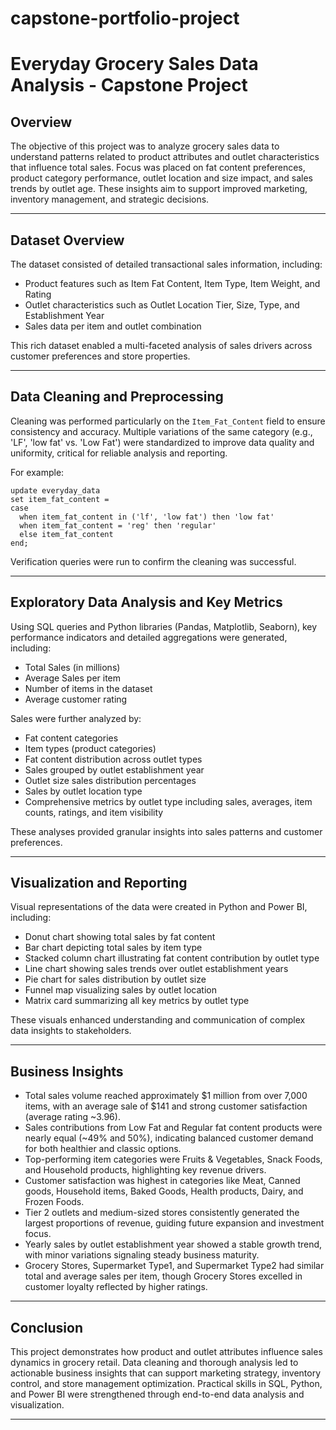 # capstone-portfolio-project

# Everyday Grocery Sales Data Analysis - Capstone Project

## Overview

The objective of this project was to analyze grocery sales data to understand patterns related to product attributes and outlet characteristics that influence total sales. Focus was placed on fat content preferences, product category performance, outlet location and size impact, and sales trends by outlet age. These insights aim to support improved marketing, inventory management, and strategic decisions.

---

## Dataset Overview

The dataset consisted of detailed transactional sales information, including:

- Product features such as Item Fat Content, Item Type, Item Weight, and Rating
- Outlet characteristics such as Outlet Location Tier, Size, Type, and Establishment Year
- Sales data per item and outlet combination

This rich dataset enabled a multi-faceted analysis of sales drivers across customer preferences and store properties.

---

## Data Cleaning and Preprocessing

Cleaning was performed particularly on the `Item_Fat_Content` field to ensure consistency and accuracy. Multiple variations of the same category (e.g., 'LF', 'low fat' vs. 'Low Fat') were standardized to improve data quality and uniformity, critical for reliable analysis and reporting.

For example:

```
update everyday_data
set item_fat_content =
case
  when item_fat_content in ('lf', 'low fat') then 'low fat'
  when item_fat_content = 'reg' then 'regular'
  else item_fat_content
end;
```

Verification queries were run to confirm the cleaning was successful.

---

## Exploratory Data Analysis and Key Metrics

Using SQL queries and Python libraries (Pandas, Matplotlib, Seaborn), key performance indicators and detailed aggregations were generated, including:

- Total Sales (in millions)
- Average Sales per item
- Number of items in the dataset
- Average customer rating

Sales were further analyzed by:

- Fat content categories
- Item types (product categories)
- Fat content distribution across outlet types
- Sales grouped by outlet establishment year
- Outlet size sales distribution percentages
- Sales by outlet location type
- Comprehensive metrics by outlet type including sales, averages, item counts, ratings, and item visibility

These analyses provided granular insights into sales patterns and customer preferences.

---

## Visualization and Reporting

Visual representations of the data were created in Python and Power BI, including:

- Donut chart showing total sales by fat content
- Bar chart depicting total sales by item type
- Stacked column chart illustrating fat content contribution by outlet type
- Line chart showing sales trends over outlet establishment years
- Pie chart for sales distribution by outlet size
- Funnel map visualizing sales by outlet location
- Matrix card summarizing all key metrics by outlet type

These visuals enhanced understanding and communication of complex data insights to stakeholders.

---

## Business Insights

- Total sales volume reached approximately $1 million from over 7,000 items, with an average sale of $141 and strong customer satisfaction (average rating ~3.96).
- Sales contributions from Low Fat and Regular fat content products were nearly equal (~49% and 50%), indicating balanced customer demand for both healthier and classic options.
- Top-performing item categories were Fruits & Vegetables, Snack Foods, and Household products, highlighting key revenue drivers.
- Customer satisfaction was highest in categories like Meat, Canned goods, Household items, Baked Goods, Health products, Dairy, and Frozen Foods.
- Tier 2 outlets and medium-sized stores consistently generated the largest proportions of revenue, guiding future expansion and investment focus.
- Yearly sales by outlet establishment year showed a stable growth trend, with minor variations signaling steady business maturity.
- Grocery Stores, Supermarket Type1, and Supermarket Type2 had similar total and average sales per item, though Grocery Stores excelled in customer loyalty reflected by higher ratings.

---

## Conclusion

This project demonstrates how product and outlet attributes influence sales dynamics in grocery retail. Data cleaning and thorough analysis led to actionable business insights that can support marketing strategy, inventory control, and store management optimization. Practical skills in SQL, Python, and Power BI were strengthened through end-to-end data analysis and visualization.

---
